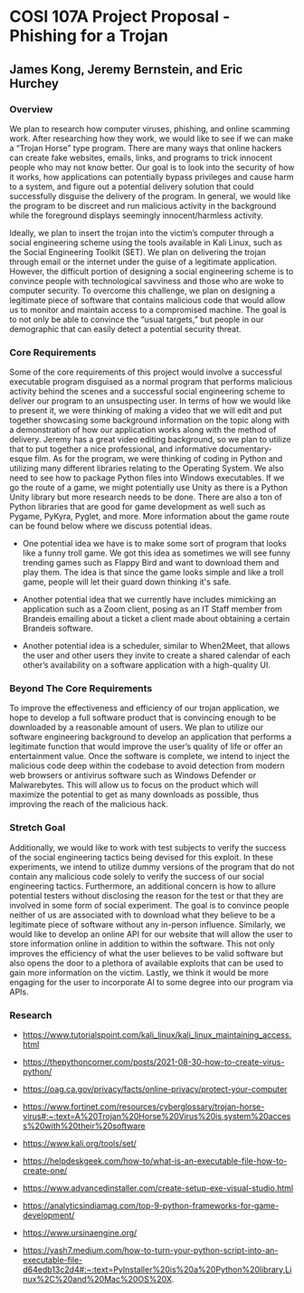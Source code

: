 # COSI 107A Project Proposal - Phishing for a Trojan
## James Kong, Jeremy Bernstein, and Eric Hurchey

### Overview
We plan to research how computer viruses, phishing, and online scamming work. After researching how they work, we would like to see if we can make a “Trojan Horse” type program. There are many ways that online hackers can create fake websites, emails, links, and programs to trick innocent people who may not know better. Our goal is to look into the security of how it works, how applications can potentially bypass privileges and cause harm to a system, and figure out a potential delivery solution that could successfully disguise the delivery of the program. In general, we would like the program to be discreet and run malicious activity in the background while the foreground displays seemingly innocent/harmless activity.

Ideally, we plan to insert the trojan into the victim’s computer through a social engineering scheme using the tools available in Kali Linux, such as the Social Engineering Toolkit (SET). We plan on delivering the trojan through email or the internet under the guise of a legitimate application. However, the difficult portion of designing a social engineering scheme is to convince people with technological savviness and those who are woke to computer security. To overcome this challenge, we plan on designing a legitimate piece of software that contains malicious code that would allow us to monitor and maintain access to a compromised machine. The goal is to not only be able to convince the “usual targets,” but people in our demographic that can easily detect a potential security threat.

### Core Requirements
Some of the core requirements of this project would involve a successful executable program disguised as a normal program that performs malicious activity behind the scenes and a successful social engineering scheme to deliver our program to an unsuspecting user. In terms of how we would like to present it, we were thinking of making a video that we will edit and put together showcasing some background information on the topic along with a demonstration of how our application works along with the method of delivery. Jeremy has a great video editing background, so we plan to utilize that to put together a nice professional, and informative documentary-esque film. As for the program, we were thinking of coding in Python and utilizing many different libraries relating to the Operating System. We also need to see how to package Python files into Windows executables. If we go the route of a game, we might potentially use Unity as there is a Python Unity library but more research needs to be done. There are also a ton of Python libraries that are good for game development as well such as Pygame, PyKyra, Pyglet, and more. More information about the game route can be found below where we discuss potential ideas.

- One potential idea we have is to make some sort of program that looks like a funny troll game. We got this idea as sometimes we will see funny trending games such as Flappy Bird and want to download them and play them. The idea is that since the game looks simple and like a troll game, people will let their guard down thinking it's safe. 

- Another potential idea that we currently have includes mimicking an application such as a Zoom client, posing as an IT Staff member from Brandeis emailing about a ticket a client made about obtaining a certain Brandeis software. 

- Another potential idea is a scheduler, similar to When2Meet, that allows the user and other users they invite to create a shared calendar of each other’s availability on a software application with a high-quality UI.

### Beyond The Core Requirements
To improve the effectiveness and efficiency of our trojan application, we hope to develop a full software product that is convincing enough to be downloaded by a reasonable amount of users. We plan to utilize our software engineering background to develop an application that performs a legitimate function that would improve the user’s quality of life or offer an entertainment value. Once the software is complete, we intend to inject the malicious code deep within the codebase to avoid detection from modern web browsers or antivirus software such as Windows Defender or Malwarebytes. This will allow us to focus on the product which will maximize the potential to get as many downloads as possible, thus improving the reach of the malicious hack.

### Stretch Goal
Additionally, we would like to work with test subjects to verify the success of the social engineering tactics being devised for this exploit. In these experiments, we intend to utilize dummy versions of the program that do not contain any malicious code solely to verify the success of our social engineering tactics. Furthermore, an additional concern is how to allure potential testers without disclosing the reason for the test or that they are involved in some form of social experiment. The goal is to convince people neither of us are associated with to download what they believe to be a legitimate piece of software without any in-person influence. Similarly, we would like to develop an online API for our website that will allow the user to store information online in addition to within the software. This not only improves the efficiency of what the user believes to be valid software but also opens the door to a plethora of available exploits that can be used to gain more information on the victim. Lastly, we think it would be more engaging for the user to incorporate AI to some degree into our program via APIs.

### Research

- https://www.tutorialspoint.com/kali_linux/kali_linux_maintaining_access.html

- https://thepythoncorner.com/posts/2021-08-30-how-to-create-virus-python/

- https://oag.ca.gov/privacy/facts/online-privacy/protect-your-computer

- https://www.fortinet.com/resources/cyberglossary/trojan-horse-virus#:~:text=A%20Trojan%20Horse%20Virus%20is,system%20access%20with%20their%20software 

- https://www.kali.org/tools/set/ 

- https://helpdeskgeek.com/how-to/what-is-an-executable-file-how-to-create-one/

- https://www.advancedinstaller.com/create-setup-exe-visual-studio.html

- https://analyticsindiamag.com/top-9-python-frameworks-for-game-development/

- https://www.ursinaengine.org/

- https://yash7.medium.com/how-to-turn-your-python-script-into-an-executable-file-d64edb13c2d4#:~:text=PyInstaller%20is%20a%20Python%20library,Linux%2C%20and%20Mac%20OS%20X.